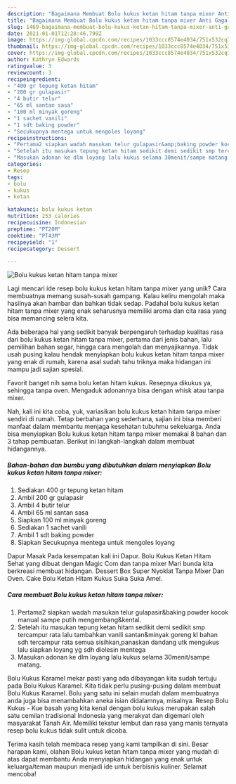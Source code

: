 ```yaml
---
description: "Bagaimana Membuat Bolu kukus ketan hitam tanpa mixer Anti Gagal"
title: "Bagaimana Membuat Bolu kukus ketan hitam tanpa mixer Anti Gagal"
slug: 1469-bagaimana-membuat-bolu-kukus-ketan-hitam-tanpa-mixer-anti-gagal
date: 2021-01-01T12:28:46.799Z
image: https://img-global.cpcdn.com/recipes/1033ccc8574e4034/751x532cq70/bolu-kukus-ketan-hitam-tanpa-mixer-foto-resep-utama.jpg
thumbnail: https://img-global.cpcdn.com/recipes/1033ccc8574e4034/751x532cq70/bolu-kukus-ketan-hitam-tanpa-mixer-foto-resep-utama.jpg
cover: https://img-global.cpcdn.com/recipes/1033ccc8574e4034/751x532cq70/bolu-kukus-ketan-hitam-tanpa-mixer-foto-resep-utama.jpg
author: Kathryn Edwards
ratingvalue: 3
reviewcount: 3
recipeingredient:
- "400 gr tepung ketan hitam"
- "200 gr gulapasir"
- "4 butir telur"
- "65 ml santan sasa"
- "100 ml minyak goreng"
- "1 sachet vanili"
- "1 sdt baking powder"
- "Secukupnya mentega untuk mengoles loyang"
recipeinstructions:
- "Pertama2 siapkan wadah masukan telur gulapasir&amp;baking powder kocok manual sampe putih mengembang&amp;kental."
- "Setelah itu masukan tepung ketan hitam sedikit demi sedikit smp tercampur rata lalu tambahkan vanili santan&amp;minyak goreng kl bahan sdh tercampur rata semua sisihkan,panaskan dandang utk mengukus lalu siapkan loyang yg sdh diolesin mentega"
- "Masukan adonan ke dlm loyang lalu kukus selama 30menit/sampe matang."
categories:
- Resep
tags:
- bolu
- kukus
- ketan

katakunci: bolu kukus ketan 
nutrition: 253 calories
recipecuisine: Indonesian
preptime: "PT20M"
cooktime: "PT43M"
recipeyield: "1"
recipecategory: Dessert

---
```



![Bolu kukus ketan hitam tanpa mixer](https://img-global.cpcdn.com/recipes/1033ccc8574e4034/751x532cq70/bolu-kukus-ketan-hitam-tanpa-mixer-foto-resep-utama.jpg)

Lagi mencari ide resep bolu kukus ketan hitam tanpa mixer yang unik? Cara membuatnya memang susah-susah gampang. Kalau keliru mengolah maka hasilnya akan hambar dan bahkan tidak sedap. Padahal bolu kukus ketan hitam tanpa mixer yang enak seharusnya memiliki aroma dan cita rasa yang bisa memancing selera kita.

Ada beberapa hal yang sedikit banyak berpengaruh terhadap kualitas rasa dari bolu kukus ketan hitam tanpa mixer, pertama dari jenis bahan, lalu pemilihan bahan segar, hingga cara mengolah dan menyajikannya. Tidak usah pusing kalau hendak menyiapkan bolu kukus ketan hitam tanpa mixer yang enak di rumah, karena asal sudah tahu triknya maka hidangan ini mampu jadi sajian spesial.

Favorit banget nih sama bolu ketan hitam kukus. Resepnya dikukus ya, sehingga tanpa oven. Mengaduk adonannya bisa dengan whisk atau tanpa mixer.


Nah, kali ini kita coba, yuk, variasikan bolu kukus ketan hitam tanpa mixer sendiri di rumah. Tetap berbahan yang sederhana, sajian ini bisa memberi manfaat dalam membantu menjaga kesehatan tubuhmu sekeluarga. Anda bisa menyiapkan Bolu kukus ketan hitam tanpa mixer memakai 8 bahan dan 3 tahap pembuatan. Berikut ini langkah-langkah dalam membuat hidangannya.

<!--inarticleads1-->

##### Bahan-bahan dan bumbu yang dibutuhkan dalam menyiapkan Bolu kukus ketan hitam tanpa mixer:

1. Sediakan 400 gr tepung ketan hitam
1. Ambil 200 gr gulapasir
1. Ambil 4 butir telur
1. Ambil 65 ml santan sasa
1. Siapkan 100 ml minyak goreng
1. Sediakan 1 sachet vanili
1. Ambil 1 sdt baking powder
1. Siapkan Secukupnya mentega untuk mengoles loyang


Dapur Masak Pada kesempatan kali ini Dapur. Bolu Kukus Ketan Hitam Sehat yang dibuat dengan Magic Com dan tanpa mixer Mari bunda kita berkreasi membuat hidangan. Dessert Box Super Nyoklat Tanpa Mixer Dan Oven. Cake Bolu Ketan Hitam Kukus Suka Suka Amel. 

<!--inarticleads2-->

##### Cara membuat Bolu kukus ketan hitam tanpa mixer:

1. Pertama2 siapkan wadah masukan telur gulapasir&amp;baking powder kocok manual sampe putih mengembang&amp;kental.
1. Setelah itu masukan tepung ketan hitam sedikit demi sedikit smp tercampur rata lalu tambahkan vanili santan&amp;minyak goreng kl bahan sdh tercampur rata semua sisihkan,panaskan dandang utk mengukus lalu siapkan loyang yg sdh diolesin mentega
1. Masukan adonan ke dlm loyang lalu kukus selama 30menit/sampe matang.


Bolu Kukus Karamel mekar pasti yang ada dibayangan kita sudah tertuju pada Bolu Kukus Karamel. Kita tidak perlu pusing-pusing dalam membuat Bolu Kukus Karamel. Bolu yang satu ini selain mudah dalam membuatnya anda juga bisa menambahkan aneka isian didalamnya, misalnya. Resep Bolu Kukus - Kue basah yang kita kenal dengan bolu kukus merupakan salah satu cemilan tradisional Indonesia yang merakyat dan digemari oleh masyarakat Tanah Air. Memiliki tekstur lembut dan rasa yang manis ternyata resep bolu kukus tidak sulit untuk dicoba. 

Terima kasih telah membaca resep yang kami tampilkan di sini. Besar harapan kami, olahan Bolu kukus ketan hitam tanpa mixer yang mudah di atas dapat membantu Anda menyiapkan hidangan yang enak untuk keluarga/teman maupun menjadi ide untuk berbisnis kuliner. Selamat mencoba!
